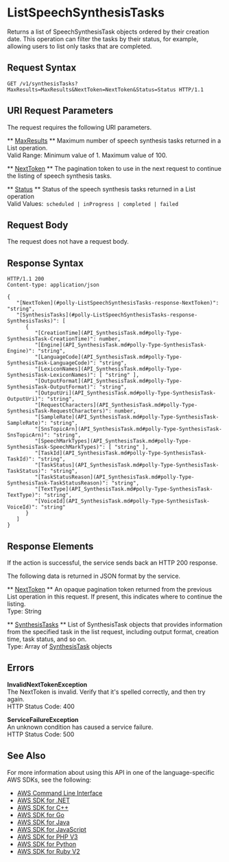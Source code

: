 # ListSpeechSynthesisTasks<a name="API_ListSpeechSynthesisTasks"></a>

Returns a list of SpeechSynthesisTask objects ordered by their creation date\. This operation can filter the tasks by their status, for example, allowing users to list only tasks that are completed\.

## Request Syntax<a name="API_ListSpeechSynthesisTasks_RequestSyntax"></a>

```
GET /v1/synthesisTasks?MaxResults=MaxResults&NextToken=NextToken&Status=Status HTTP/1.1
```

## URI Request Parameters<a name="API_ListSpeechSynthesisTasks_RequestParameters"></a>

The request requires the following URI parameters\.

 ** [MaxResults](#API_ListSpeechSynthesisTasks_RequestSyntax) **   <a name="polly-ListSpeechSynthesisTasks-request-MaxResults"></a>
Maximum number of speech synthesis tasks returned in a List operation\.  
Valid Range: Minimum value of 1\. Maximum value of 100\.

 ** [NextToken](#API_ListSpeechSynthesisTasks_RequestSyntax) **   <a name="polly-ListSpeechSynthesisTasks-request-NextToken"></a>
The pagination token to use in the next request to continue the listing of speech synthesis tasks\. 

 ** [Status](#API_ListSpeechSynthesisTasks_RequestSyntax) **   <a name="polly-ListSpeechSynthesisTasks-request-Status"></a>
Status of the speech synthesis tasks returned in a List operation  
Valid Values:` scheduled | inProgress | completed | failed` 

## Request Body<a name="API_ListSpeechSynthesisTasks_RequestBody"></a>

The request does not have a request body\.

## Response Syntax<a name="API_ListSpeechSynthesisTasks_ResponseSyntax"></a>

```
HTTP/1.1 200
Content-type: application/json

{
   "[NextToken](#polly-ListSpeechSynthesisTasks-response-NextToken)": "string",
   "[SynthesisTasks](#polly-ListSpeechSynthesisTasks-response-SynthesisTasks)": [ 
      { 
         "[CreationTime](API_SynthesisTask.md#polly-Type-SynthesisTask-CreationTime)": number,
         "[Engine](API_SynthesisTask.md#polly-Type-SynthesisTask-Engine)": "string",
         "[LanguageCode](API_SynthesisTask.md#polly-Type-SynthesisTask-LanguageCode)": "string",
         "[LexiconNames](API_SynthesisTask.md#polly-Type-SynthesisTask-LexiconNames)": [ "string" ],
         "[OutputFormat](API_SynthesisTask.md#polly-Type-SynthesisTask-OutputFormat)": "string",
         "[OutputUri](API_SynthesisTask.md#polly-Type-SynthesisTask-OutputUri)": "string",
         "[RequestCharacters](API_SynthesisTask.md#polly-Type-SynthesisTask-RequestCharacters)": number,
         "[SampleRate](API_SynthesisTask.md#polly-Type-SynthesisTask-SampleRate)": "string",
         "[SnsTopicArn](API_SynthesisTask.md#polly-Type-SynthesisTask-SnsTopicArn)": "string",
         "[SpeechMarkTypes](API_SynthesisTask.md#polly-Type-SynthesisTask-SpeechMarkTypes)": [ "string" ],
         "[TaskId](API_SynthesisTask.md#polly-Type-SynthesisTask-TaskId)": "string",
         "[TaskStatus](API_SynthesisTask.md#polly-Type-SynthesisTask-TaskStatus)": "string",
         "[TaskStatusReason](API_SynthesisTask.md#polly-Type-SynthesisTask-TaskStatusReason)": "string",
         "[TextType](API_SynthesisTask.md#polly-Type-SynthesisTask-TextType)": "string",
         "[VoiceId](API_SynthesisTask.md#polly-Type-SynthesisTask-VoiceId)": "string"
      }
   ]
}
```

## Response Elements<a name="API_ListSpeechSynthesisTasks_ResponseElements"></a>

If the action is successful, the service sends back an HTTP 200 response\.

The following data is returned in JSON format by the service\.

 ** [NextToken](#API_ListSpeechSynthesisTasks_ResponseSyntax) **   <a name="polly-ListSpeechSynthesisTasks-response-NextToken"></a>
An opaque pagination token returned from the previous List operation in this request\. If present, this indicates where to continue the listing\.  
Type: String

 ** [SynthesisTasks](#API_ListSpeechSynthesisTasks_ResponseSyntax) **   <a name="polly-ListSpeechSynthesisTasks-response-SynthesisTasks"></a>
List of SynthesisTask objects that provides information from the specified task in the list request, including output format, creation time, task status, and so on\.  
Type: Array of [SynthesisTask](API_SynthesisTask.md) objects

## Errors<a name="API_ListSpeechSynthesisTasks_Errors"></a>

 **InvalidNextTokenException**   
The NextToken is invalid\. Verify that it's spelled correctly, and then try again\.  
HTTP Status Code: 400

 **ServiceFailureException**   
An unknown condition has caused a service failure\.  
HTTP Status Code: 500

## See Also<a name="API_ListSpeechSynthesisTasks_SeeAlso"></a>

For more information about using this API in one of the language\-specific AWS SDKs, see the following:
+  [AWS Command Line Interface](https://docs.aws.amazon.com/goto/aws-cli/polly-2016-06-10/ListSpeechSynthesisTasks) 
+  [AWS SDK for \.NET](https://docs.aws.amazon.com/goto/DotNetSDKV3/polly-2016-06-10/ListSpeechSynthesisTasks) 
+  [AWS SDK for C\+\+](https://docs.aws.amazon.com/goto/SdkForCpp/polly-2016-06-10/ListSpeechSynthesisTasks) 
+  [AWS SDK for Go](https://docs.aws.amazon.com/goto/SdkForGoV1/polly-2016-06-10/ListSpeechSynthesisTasks) 
+  [AWS SDK for Java](https://docs.aws.amazon.com/goto/SdkForJava/polly-2016-06-10/ListSpeechSynthesisTasks) 
+  [AWS SDK for JavaScript](https://docs.aws.amazon.com/goto/AWSJavaScriptSDK/polly-2016-06-10/ListSpeechSynthesisTasks) 
+  [AWS SDK for PHP V3](https://docs.aws.amazon.com/goto/SdkForPHPV3/polly-2016-06-10/ListSpeechSynthesisTasks) 
+  [AWS SDK for Python](https://docs.aws.amazon.com/goto/boto3/polly-2016-06-10/ListSpeechSynthesisTasks) 
+  [AWS SDK for Ruby V2](https://docs.aws.amazon.com/goto/SdkForRubyV2/polly-2016-06-10/ListSpeechSynthesisTasks) 